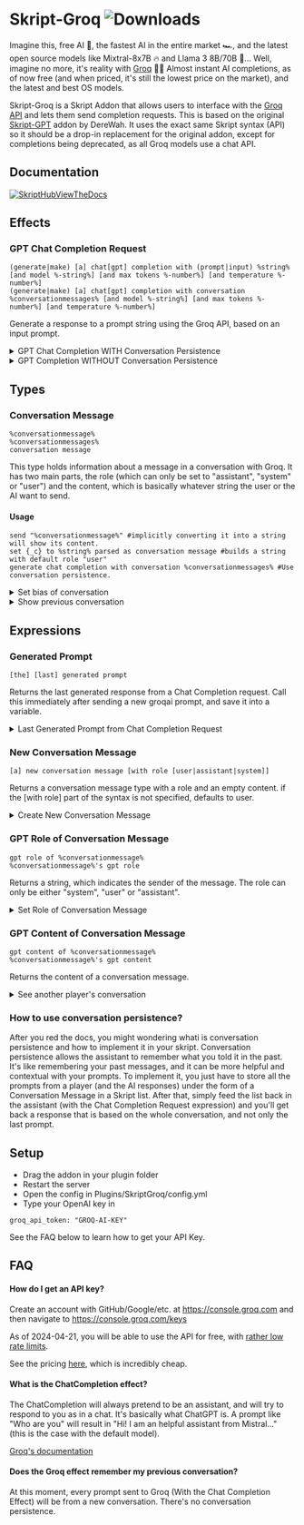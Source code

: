 
# Skript-Groq ![Downloads](https://img.shields.io/github/downloads/kerkkoh/Skript-Groq/total)

Imagine this, free AI 🤑, the fastest AI in the entire market 🏎️, and the latest open source models like Mixtral-8x7B 🔥 and Llama 3 8B/70B 🦙... Well, imagine no more, it's reality with [Groq](https://wow.groq.com/) 🎉💜 Almost instant AI completions, as of now free (and when priced, it's still the lowest price on the market), and the latest and best OS models.

Skript-Groq is a Skript Addon that allows users to interface with the [Groq API](https://wow.groq.com/) and lets them send completion requests. This is based on the original [Skript-GPT](https://github.com/DereWah/Skript-GPT) addon by DereWah. It uses the exact same Skript syntax (API) so it should be a drop-in replacement for the original addon, except for completions being deprecated, as all Groq models use a chat API.


## Documentation

[![SkriptHubViewTheDocs](http://skripthub.net/static/addon/ViewTheDocsButton.png)](http://skripthub.net/docs/?addon=Skript-GPT)

## Effects

### GPT Chat Completion Request
```
(generate|make) [a] chat[gpt] completion with (prompt|input) %string% [and model %-string%] [and max tokens %-number%] [and temperature %-number%]
(generate|make) [a] chat[gpt] completion with conversation %conversationmessages% [and model %-string%] [and max tokens %-number%] [and temperature %-number%]
```

Generate a response to a prompt string using the Groq API, based on an input prompt.

<details>
	<summary>GPT Chat Completion WITH Conversation Persistence</summary>
		
		```
			command /groqai [<text>]:
				trigger:
					if arg is set:
						send message "&7%player%:&f %arg%" #echo message
						set {_c} to a new conversation message #creates a new conversation message type.
						set {_c}'s gpt content to arg #sets the content to the argument. Role is user by default.
						add {_c} to {gpt::%player%::*} #Store the conversation message into a list. This list will contain all the conversation messages between the player and the AI.
						generate a chat completion with conversation {gpt::%player%::*} #Actually prompt all of the conversation messages to GroqAI.
						set {_p} to last generated prompt #Retrieve response. It is a conversation message type.
						add {_p} to {gpt::%player%::*} #Save the response as part of the conversation
						send "&7GroqAI:&f %{_p}%" #Show the response to the player. Converting the response into a string can be done implicitly.
					else:
						send message "&cYou cleared your previous conversation." 
						clear {gpt::%player%::*}
			```
</details>

<details>
	<summary>GPT Completion WITHOUT Conversation Persistence</summary>

	```
	command /chat <text>:
	trigger:
		generate a chat gpt completion with prompt "Who are you?"
		set {_name} to generated prompt
		send {_name}
		#It will say "I am a language model trained by the Mistral AI team"
	```
</details>


## Types

### Conversation Message
```
%conversationmessage%
%conversationmessages%
conversation message
```

This type holds information about a message in a conversation with Groq. It has two main parts, the role (which can only be set to "assistant", "system" or "user") and the content, which is basically whatever string the user or the AI want to send.

#### Usage
```
send "%conversationmessage%" #implicitly converting it into a string will show its content.
set {_c} to %string% parsed as conversation message #builds a string with default role "user"
generate chat completion with conversation %conversationmessages% #Use conversation persistence.
```

<details>
	<summary>Set bias of conversation</summary>

		```
		command /setbias <text>:
	trigger:
		#This is an example on how to bias your groqai conversation.
		#Basically all of your messages will be in the style of the previous one.
		#Pretend the arg is "You're a robot assistant, that talks in a robotic way saying bzz-bzz in between few words. You have a lot of knowledge and usually tell interesting stuff about robots. Your name is HAL"
		set {_bias} to new conversation message with role system #create new conversation message element. Its role is set to system.
		set {_bias}'s gpt content to arg #we set its content to the arg.
		set {gpt::%player%::0} to {_bias} #We append at the beginning of the conversation this element.
		set {gpt::%player%::*} to {gpt::%player%::*} #We fix the indices so we count from 1 
		#from now on, sending a chat completion request with this list will also feed at the beginning a bias about how the AI should behave. Note that resetting the conversation with clear {gpt::%player%::*}  will remove the bias and clear everything.
		```
</details>

<details>
	<summary>Show previous conversation</summary>

		```
		command /showconv:
	trigger:
		#we suppose all the conv is stored in {gpt::%player%::*}. The list is made of conversation messages.
		loop {gpt::%player%::*}:
			if loop-value's gpt role is "user":
				send message "%player%: %loop-value%" #we can also use %gpt content of loop-value%. Basically if the role of the message is user, we are sure it has been sent by the player. If we want to display it to them we send them a message with their name (to make it customized, instead of generic "user") and their message
			else:
				send message "%gpt role of loop-value%: %loop-value%"
		```
</details>

## Expressions

### Generated Prompt
```
[the] [last] generated prompt
```

Returns the last generated response from a Chat Completion request. Call this immediately after sending a new groqai prompt, and save it into a variable.

<details>
	<summary>Last Generated Prompt from Chat Completion Request</summary>

		```
		command /chat <text>:
	trigger:
		generate a chat gpt completion with prompt "Who are you?"
		set {_name} to generated prompt
		send {_name}
		```
</details>

### New Conversation Message
```
[a] new conversation message [with role [user|assistant|system]]
```

Returns a conversation message type with a role and an empty content. if the [with role] part of the syntax is not specified, defaults to user.

<details>
	<summary>Create New Conversation Message</summary>

		```
		command /chatcompletion [<text>]:
	trigger:
		if arg is set:
			send message "&7%player%:&f %arg%"
			set {_c} to a new conversation message with role user
			set {_c}'s gpt content to arg
			add {_c} to {gpt::%player%::*}
			generate a groqai completion with conversation {gpt::%player%::*}
			set {_p} to last generated prompt
			add {_p} to {gpt::%player%::*}
			send "&7AI:&f %{_p}%"
		else:
			send message "&cYou cleared your previous conversation."
			clear {gpt::%player%::*}
		```
</details>

### GPT Role of Conversation Message
```
gpt role of %conversationmessage%
%conversationmessage%'s gpt role
```

Returns a string, which indicates the sender of the message. The role can only be either "system", "user" or "assistant".

<details>
	<summary>Set Role of Conversation Message</summary>

		```
		set {_msg} to new conversation message #defaults role to "user"
		set gpt role of {_msg} to "system"
		```
</details>

### GPT Content of Conversation Message
```
gpt content of %conversationmessage%
%conversationmessage%'s gpt content
```

Returns the content of a conversation message.

<details>
	<summary>See another player's conversation</summary>

	```
	command /inspectconv <offlineplayer>:
	trigger:
		if {gpt::%arg%::*} is set:
			send message "&7Conversation of %arg%:"
			loop {gpt::%arg%::*}:
				send message "%gpt role of loop-value%: %gpt content of loop-value%"
	```
</details>


### How to use conversation persistence?

After you red the docs, you might wondering whati is conversation persistence and how to implement it in your skript. Conversation persistence allows the assistant to remember what you told it in the past. It's like remembering your past messages, and it can be more helpful and contextual with your prompts. To implement it, you just have to store all the prompts from a player (and the AI responses) under the form of a Conversation Message in a Skript list. After that, simply feed the list back in the assistant (with the Chat Completion Request expression) and you'll get back a response that is based on the whole conversation, and not only the last prompt. 



## Setup

- Drag the addon in your plugin folder
- Restart the server
- Open the config in Plugins/SkriptGroq/config.yml
- Type your OpenAI key in 
```
groq_api_token: "GROQ-AI-KEY"
```
See the FAQ below to learn how to get your API Key.


## FAQ

#### How do I get an API key?

Create an account with GitHub/Google/etc. at https://console.groq.com and then navigate to https://console.groq.com/keys

As of 2024-04-21, you will be able to use the API for free, with [rather low rate limits](https://console.groq.com/settings/limits).

See the pricing [here](https://wow.groq.com/#:~:text=with%20you%20shortly.-,Price,-Groq%20guarantees%20to), which is incredibly cheap.

#### What is the ChatCompletion effect?

The ChatCompletion will always pretend to be an assistant, and will try to respond to you as in a chat. It's basically what ChatGPT is. A prompt like "Who are you" will result in "Hi! I am an helpful assistant from Mistral..." (this is the case with the default model).

[Groq's documentation](https://console.groq.com/docs)

#### Does the Groq effect remember my previous conversation?

At this moment, every prompt sent to Groq (With the Chat Completion Effect) will be from a new conversation. There's no conversation persistence.

